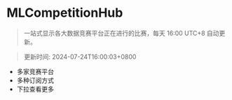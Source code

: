 # MLCompetitionHub

> 一站式显示各大数据竞赛平台正在进行的比赛，每天 16:00 UTC+8 自动更新。
  
> 更新时间: 2024-07-24T16:00:03+0800 

* 多家竞赛平台
* 多种订阅方式
* 下拉查看更多